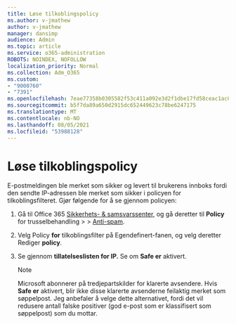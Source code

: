 ```yaml
---
title: Løse tilkoblingspolicy
ms.author: v-jmathew
author: v-jmathew
manager: dansimp
audience: Admin
ms.topic: article
ms.service: o365-administration
ROBOTS: NOINDEX, NOFOLLOW
localization_priority: Normal
ms.collection: Adm_O365
ms.custom:
- "9000760"
- "7391"
ms.openlocfilehash: 7eae77358b0305582f53c411a092e3d2f1dbe17fd58ceac1ac00d5c07b3dd202
ms.sourcegitcommit: b5f7da89a650d2915dc652449623c78be6247175
ms.translationtype: MT
ms.contentlocale: nb-NO
ms.lasthandoff: 08/05/2021
ms.locfileid: "53988128"
---
```

# <a name="fix-connection-policy"></a>Løse tilkoblingspolicy

E-postmeldingen ble merket som sikker og levert til brukerens innboks fordi den sendte IP-adressen ble merket som sikker i policyen for tilkoblingsfilteret. Gjør følgende for å se gjennom policyen:

1. Gå til Office 365 [Sikkerhets- & samsvarssenter](https://go.microsoft.com/fwlink/p/?linkid=2077143), og gå deretter til **Policy** for trusselbehandling  >    >  [Anti-spam](https://go.microsoft.com/fwlink/?linkid=2101518).
2. Velg Policy **for** tilkoblingsfilter på Egendefinert-fanen, og velg deretter Rediger **policy**.
3. Se gjennom **tillatelseslisten for IP.** Se om **Safe er** aktivert.

    > [!NOTE]
    > Microsoft abonnerer på tredjepartskilder for klarerte avsendere. Hvis **Safe er** aktivert, blir ikke disse klarerte avsenderne feilaktig merket som søppelpost. Jeg anbefaler å velge dette alternativet, fordi det vil redusere antall falske positiver (god e-post som er klassifisert som søppelpost) som du mottar.
